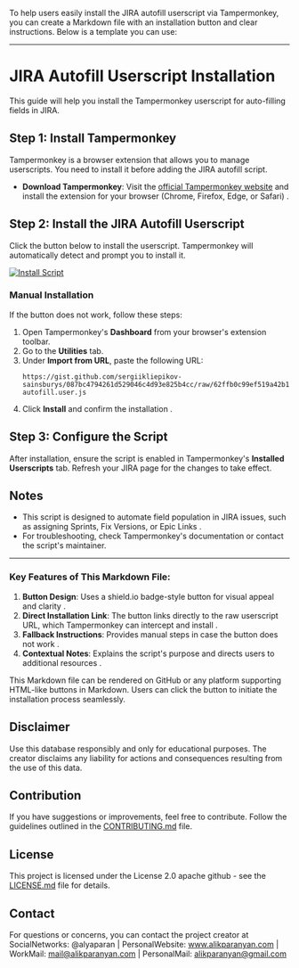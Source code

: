 To help users easily install the JIRA autofill userscript via Tampermonkey, you can create a Markdown file with an installation button and clear instructions. Below is a template you can use:

---

# JIRA Autofill Userscript Installation

This guide will help you install the Tampermonkey userscript for auto-filling fields in JIRA.

## Step 1: Install Tampermonkey
Tampermonkey is a browser extension that allows you to manage userscripts. You need to install it before adding the JIRA autofill script.
- **Download Tampermonkey**: Visit the [official Tampermonkey website](https://www.tampermonkey.net/) and install the extension for your browser (Chrome, Firefox, Edge, or Safari) .

## Step 2: Install the JIRA Autofill Userscript
Click the button below to install the userscript. Tampermonkey will automatically detect and prompt you to install it.

[![Install Script](https://img.shields.io/badge/Install_Script-Tampermonkey-orange?style=for-the-badge)](https://gist.github.com/sergiikliepikov-sainsburys/087bc4794261d529046c4d93e825b4cc/raw/62ffb0c99ef519a42b1b4038b50e7e4d9d8b797c/jira-autofill.user.js)

### Manual Installation
If the button does not work, follow these steps:
1. Open Tampermonkey's **Dashboard** from your browser's extension toolbar.
2. Go to the **Utilities** tab.
3. Under **Import from URL**, paste the following URL:
   ```
   https://gist.github.com/sergiikliepikov-sainsburys/087bc4794261d529046c4d93e825b4cc/raw/62ffb0c99ef519a42b1b4038b50e7e4d9d8b797c/jira-autofill.user.js
   ```
4. Click **Install** and confirm the installation .

## Step 3: Configure the Script
After installation, ensure the script is enabled in Tampermonkey's **Installed Userscripts** tab. Refresh your JIRA page for the changes to take effect.

## Notes
- This script is designed to automate field population in JIRA issues, such as assigning Sprints, Fix Versions, or Epic Links .
- For troubleshooting, check Tampermonkey's documentation or contact the script's maintainer.

---

### Key Features of This Markdown File:
1. **Button Design**: Uses a shield.io badge-style button for visual appeal and clarity .
2. **Direct Installation Link**: The button links directly to the raw userscript URL, which Tampermonkey can intercept and install .
3. **Fallback Instructions**: Provides manual steps in case the button does not work .
4. **Contextual Notes**: Explains the script's purpose and directs users to additional resources .

This Markdown file can be rendered on GitHub or any platform supporting HTML-like buttons in Markdown. Users can click the button to initiate the installation process seamlessly.



## Disclaimer

Use this database responsibly and only for educational purposes. The creator disclaims any liability for actions and consequences resulting from the use of this data.

## Contribution

If you have suggestions or improvements, feel free to contribute. Follow the guidelines outlined in the [CONTRIBUTING.md](CONTRIBUTING.md) file.

## License

This project is licensed under the License 2.0 apache github - see the [LICENSE.md](LICENSE.md) file for details.

## Contact

For questions or concerns, you can contact the project creator at SocialNetworks: @alyaparan | PersonalWebsite: www.alikparanyan.com | WorkMail: mail@alikparanyan.com | PersonalMail: alikparanyan@gmail.com
